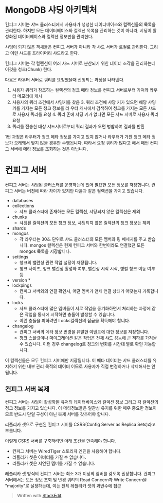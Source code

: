 # MongoDB 샤딩 아키텍처

컨피그 서버는 샤드 클러스터에서 사용자가 생성한 데이터베이스와 컬렉션들의 목록을 관리한다. 하지만 모든 데이터베이스와 컬렉션 목록을 관리하는 것이 아니라, 샤딩이 활성화된 데이터베이스와 컬렉션 정보만을 관리한다. 

샤딩이 되지 않은 객체들은 컨피그 서버가 아니라 각 샤드 서버가 로컬로 관리한다. 그리고 이런 샤드를 프라이머리 샤드라고 한다.

컨피그 서버는 각 컬렌션이 여러 사드 서버로 분산되기 위한 데이터 조각을 관리하는데 이것을 청크(Chunk) 한다. 

다음은 라우터 서버로 쿼리를 요청했을때 진행되는 과정을 나타낸다. 

1. 사용자 쿼리가 참조하는 컬렉션의 청크 메타 정보를 컨피그 서버로부터 가져와 라우터 메모리에 캐시
2. 사용자의 쿼리 조건에서 샤딩키를 찾음
	3. 쿼리 조건에 샤당 키가 있으면 해당 샤딩키를 가지는 모든 청크 정보를 라 우터 캐시에서 검색하여 청크를 가지는 모든 샤드로 사용자 쿼리를 요청
	4. 쿼리 존에 샤딩 키가 없다면 모든 샤드 서버로 사용자 쿼리 요청
3. 쿼리를 전송한 대상 샤드서버로부터 쿼리 결과가 오면 병합하여 결과를 반환

1번 과정은 라우터가 청크 메타 정보를 가지고 있지 않거나 라우터가 가진 청크 메타 정보가 오래돼서 맞지 않을 경우만 수행됩니다. 따라서 요청 쿼리가 많다고 해서 매번 컨피그 서버에 메타 정보를 조회하는 것은 아닙니다. 

# 컨피그 서버

컨피그 서버는 샤딩된 클러스터를 운영하는데 있어 필요한 모든 정보를 저장합니다. 컨피그 서버는 버전에 따라 차이가 있지만 다음과 같은 컬렉션을 가지고 있습니다. 

* databases
* collections
	* 샤드 클러스터에 존재하는 모든 컬렉션, 샤당되지 않은 컬렉션은 제외
* chunks
	* 샤딩된 컬렉션의 모든 청크 정보, 샤딩되지 않은 컬렉션의 청크 정보는 제외
* shards
* mongos
	* 각 라우터는 30초 단위로 샤드 클러스터의 모든 멤버와 핑 메세지를 주고 받습니다. mongos 컬렉션은 현재 컨피그 서버와 한번이라도 연결했던 모든 mongos 목록을 저장합니다.
* settings
	* 청크의 밸런싱 관련 작업 설정이 저장됩니다.
	* 청크 사이즈, 청크 밸런싱 활성화 여부,  밸런싱 시작 시작, 병렬 청크 이동 여부등
* version
	* 
* lockpings
	* 컨피그 서버와의 연결 확인시, 어떤 멤버가 언제 연결 상태가 어땟는지 기록합니다.
* locks
	* 사드 클러스터에 많은 멤버들이 서로 작업을 동기화하면서 처리하는 과정에 같은 작업을 동시에 시작하면 충돌이 발생할 수 있습니다. 
	* 이런 충돌을 피하려면 Locks컬렉션의 잠금을 획득해야 합니다.
* changelog
	* 컨피그 서버의 메타 정보 변경을 유발한 이벤트에 대한 정보를 저장합니다. 
	* 청크 스플릿이나 마이그레이션 같은 작업은 전체 샤드 성능에 큰 저하를 가져올 수 있습니다. 이런 경우 changelog로 청크의 변화를 시간대 별로 확인 가능합니다. 
 
 이 컬렉션들은 모두 컨피그 서버에만 저장됩니다. 
 이 메타 데이터는 샤드 클러스터를 유지하기 위한 내부 관리 목적의 데이터 이므로 사용자가 직접 변경하거나 삭제해서는 안됩니다.

## 컨피그 서버 복제

컨피그 서버는 샤딩이 활성화된 유저의 데이터베이스와 컬렉션 정보 그리고 각 컬렉션의 청크 정보를 가지고 있습니다. 이 메타정보들은 일관성 유지를 위한 매우 중요한 정보이므로 반드시 단일 구성이 아닌 복제 서버를 갖추어야 합니다.

리플리카 셋으로 구현된 컨피그 서버를 CSRS(Config Server as Replica Sets)라고 부릅니다. 

이렇게 CSRS 서버를 구축하려면 아래 조건을 만족해야 합니다. 

* 컨피그 서버는 WiredTiger 스토리지 엔진을 사용해야 합니다.
* 리플리카 셋은 아비터를 가질 수 없습니다.
* 리플리카 셋은 지연된 멤버를 가질 수 없습니다.

레플리카 셋 방식의 컨피그 서버는 최소 3개 이상의 멤버를 갖도록 권장합니다. 컨피그 서버에서는 모든 정보 조회 및 변경 쿼리의 Read Concern과 Write Concern을 "majority"로 설정하는데, 이는 전체 레플리카 셋의 과반수에 접근



> Written with [StackEdit](https://stackedit.io/).
<!--stackedit_data:
eyJoaXN0b3J5IjpbNDEzMTc4MzM0LDU4NzgwMDYzMiwtMjEyMT
M2OTQ2MSwyMDEyNjIxMTY2LDc0NzcxOTE3OCw3MzA5OTgxMTZd
fQ==
-->